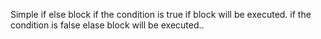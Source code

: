 Simple if else block if the condition is true if block will be executed. if the condition is false elase block will be executed..
